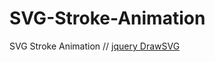 # SVG-Stroke-Animation
SVG Stroke Animation //
<a href="http://leocs.me/jquery-drawsvg/">jquery DrawSVG </a>

